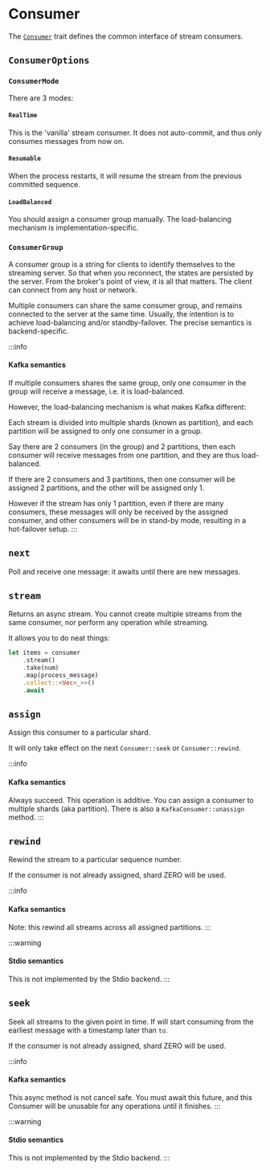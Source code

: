 # Consumer

The [`Consumer`](https://docs.rs/sea-streamer/*/sea_streamer/trait.Consumer.html) trait defines the common interface of stream consumers.

## `ConsumerOptions`

### `ConsumerMode`

There are 3 modes:

#### `RealTime`

This is the 'vanilla' stream consumer. It does not auto-commit, and thus only consumes messages from now on.

#### `Resumable`

When the process restarts, it will resume the stream from the previous committed sequence.

#### `LoadBalanced`

You should assign a consumer group manually. The load-balancing mechanism is implementation-specific.

### `ConsumerGroup`

A consumer group is a string for clients to identify themselves to the streaming server. So that when you reconnect, the states are persisted by the server. From the broker's point of view, it is all that matters. The client can connect from any host or network.

Multiple consumers can share the same consumer group, and remains connected to the server at the same time. Usually, the intention is to achieve load-balancing and/or standby-failover. The precise semantics is backend-specific.

:::info
#### Kafka semantics

If multiple consumers shares the same group, only one consumer in the group will receive a message, i.e. it is load-balanced.

However, the load-balancing mechanism is what makes Kafka different:

Each stream is divided into multiple shards (known as partition), and each partition will be assigned to only one consumer in a group.

Say there are 2 consumers (in the group) and 2 partitions, then each consumer will receive messages from one partition, and they are thus load-balanced.

If there are 2 consumers and 3 partitions, then one consumer will be assigned 2 partitions, and the other will be assigned only 1.

However if the stream has only 1 partition, even if there are many consumers, these messages will only be received by the assigned consumer, and other consumers will be in stand-by mode, resulting in a hot-failover setup.
:::

## `next`

Poll and receive one message: it awaits until there are new messages.

## `stream`

Returns an async stream. You cannot create multiple streams from the same consumer, nor perform any operation while streaming.

It allows you to do neat things:

```rust
let items = consumer
    .stream()
    .take(num)
    .map(process_message)
    .collect::<Vec<_>>()
    .await
```

## `assign`

Assign this consumer to a particular shard.

It will only take effect on the next `Consumer::seek` or `Consumer::rewind`.

:::info
#### Kafka semantics

Always succeed. This operation is additive. You can assign a consumer to multiple shards (aka partition). There is also a `KafkaConsumer::unassign` method.
:::

## `rewind`

Rewind the stream to a particular sequence number.

If the consumer is not already assigned, shard ZERO will be used.

:::info
#### Kafka semantics

Note: this rewind all streams across all assigned partitions.
:::

:::warning
#### Stdio semantics

This is not implemented by the Stdio backend.
:::

## `seek`

Seek all streams to the given point in time. If will start consuming from the earliest message with a timestamp later than `to`.

If the consumer is not already assigned, shard ZERO will be used.

:::info
#### Kafka semantics

This async method is not cancel safe. You must await this future, and this Consumer will be unusable for any operations until it finishes.
:::

:::warning
#### Stdio semantics

This is not implemented by the Stdio backend.
:::